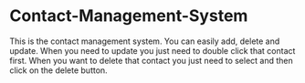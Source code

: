 # Contact-Management-System
This is the contact management system. You can easily add, delete and update. When you need to update you just need to double click that contact first. When you want to delete that contact you just need to select and then click on the delete button.
